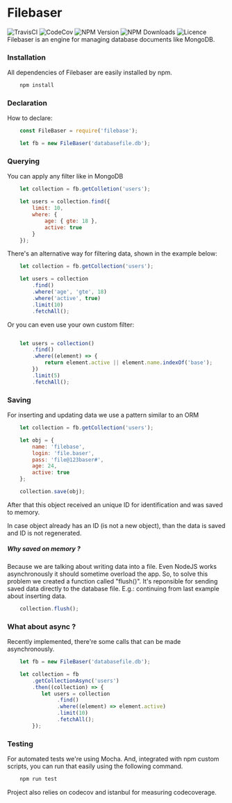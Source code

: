 # Filebaser
![TravisCI](https://api.travis-ci.org/vinyguedess/filebaser.svg?branch=master)
![CodeCov](https://img.shields.io/codecov/c/github/vinyguedess/filebaser.svg)
![NPM Version](https://img.shields.io/npm/v/filebaser.svg)
![NPM Downloads](https://img.shields.io/npm/dt/filebaser.svg)
![Licence](https://img.shields.io/npm/l/filebaser.svg)<br />
Filebaser is an engine for managing database documents like MongoDB.

### Installation
All dependencies of Filebaser are easily installed by npm.
```bash
    npm install
```

### Declaration
How to declare:
```javascript
    const FileBaser = require('filebase');

    let fb = new FileBaser('databasefile.db');
```

### Querying
You can apply any filter like in MongoDB
```javascript
    let collection = fb.getColletion('users');

    let users = collection.find({
        limit: 10,
        where: {
            age: { gte: 18 },
            active: true
        }
    });
```

There's an alternative way for filtering data, shown in the example below:
```javascript
    let collection = fb.getCollection('users');

    let users = collection
        .find()
        .where('age', 'gte', 18)
        .where('active', true)
        .limit(10)
        .fetchAll();
```

Or you can even use your own custom filter:
```javascript

    let users = collection()
        .find()
        .where((element) => {
            return element.active || element.name.indexOf('base');
        })
        .limit(5)
        .fetchAll();
```

### Saving
For inserting and updating data we use a pattern similar to an ORM
```javascript
    let collection = fb.getCollection('users');

    let obj = {
        name: 'filebase',
        login: 'file.baser',
        pass: 'file@123baser#',
        age: 24,
        active: true
    };

    collection.save(obj);
```
After that this object received an unique ID for identification and was saved to memory.

In case object already has an ID (is not a new object), than the data is saved and ID is not regenerated.

##### Why saved on memory ?
Because we are talking about writing data into a file. Even NodeJS works asynchronously
it should sometime overload the app.
So, to solve this problem we created a function called "flush()". It's reponsible for
sending saved data directly to the database file.
E.g.: continuing from last example about inserting data.
```javascript
    collection.flush();
```

### What about async ?
Recently implemented, there're some calls that can be made asynchronously.
```javascript
    let fb = new FileBaser('databasefile.db');

    let collection = fb
        .getCollectionAsync('users')
        .then((collection) => {
           let users = collection
                .find()
                .where((element) => element.active)
                .limit(10)
                .fetchAll();
        });
```

### Testing
For automated tests we're using Mocha. And, integrated with npm custom scripts, you can run that easily using
the following command.
```bash
    npm run test
```

Project also relies on codecov and istanbul for measuring codecoverage.
